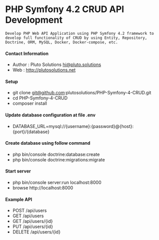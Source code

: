 # PHP Symfony 4.2 CRUD API Development
`Develop PHP Web API Application using PHP Symfony 4.2 framework to develop full functionality of CRUD by using Entity, Repository, Doctrine, ORM, MySQL, Docker, Docker-compose, etc.`

#### Contact Information
* Author : Pluto Solutions <hi@pluto.solutions>
* Web : http://plutosolutions.net

#### Setup
* git clone git@github.com:plutosolutions/PHP-Symfony-4-CRUD.git
* cd PHP-Symfony-4-CRUD
* composer install

#### Update database configuration at file .env
* DATABASE_URL=mysql://{username}:{password}@{host}:{port}/{database}

#### Create database using follow command
* php bin/console doctrine:database:create
* php bin/console doctrine:migrations:migrate

#### Start server
* php bin/console server:run localhost:8000
* browse http://localhost:8000

#### Example API
* POST /api/users
* GET /api/users
* GET /api/users/{id}
* PUT /api/users/{id}
* DELETE /api/users/{id}
